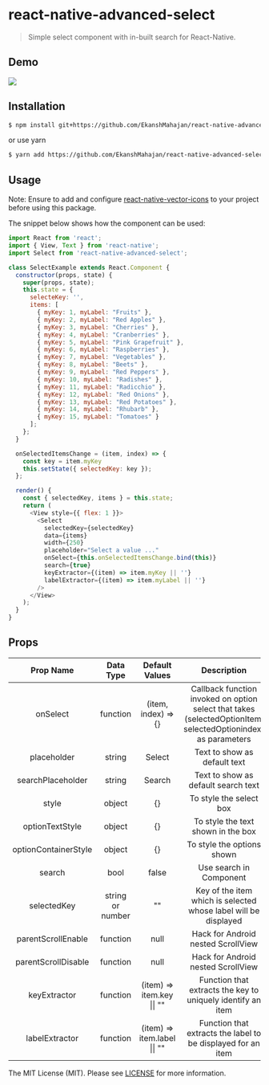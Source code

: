 # react-native-advanced-select

> Simple select component with in-built search for React-Native.

## Demo

<img src="https://raw.githubusercontent.com/EkanshMahajan/react-native-advanced-select/master/demo/Example-iOS.gif">

## Installation

```bash
$ npm install git+https://github.com/EkanshMahajan/react-native-advanced-select.git --save
```

or use yarn

```bash
$ yarn add https://github.com/EkanshMahajan/react-native-advanced-select
```

## Usage

Note: Ensure to add and configure [react-native-vector-icons](https://github.com/oblador/react-native-vector-icons) to your project before using this package.

The snippet below shows how the component can be used:

```javascript
import React from 'react';
import { View, Text } from 'react-native';
import Select from 'react-native-advanced-select';

class SelectExample extends React.Component {
  constructor(props, state) {
    super(props, state);
    this.state = {
      selecteKey: '',
      items: [
        { myKey: 1, myLabel: "Fruits" },
        { myKey: 2, myLabel: "Red Apples" },
        { myKey: 3, myLabel: "Cherries" },
        { myKey: 4, myLabel: "Cranberries" },
        { myKey: 5, myLabel: "Pink Grapefruit" },
        { myKey: 6, myLabel: "Raspberries" },
        { myKey: 7, myLabel: "Vegetables" },
        { myKey: 8, myLabel: "Beets" },
        { myKey: 9, myLabel: "Red Peppers" },
        { myKey: 10, myLabel: "Radishes" },
        { myKey: 11, myLabel: "Radicchio" },
        { myKey: 12, myLabel: "Red Onions" },
        { myKey: 13, myLabel: "Red Potatoes" },
        { myKey: 14, myLabel: "Rhubarb" },
        { myKey: 15, myLabel: "Tomatoes" }
      ];
    };
  }

  onSelectedItemsChange = (item, index) => {
    const key = item.myKey
    this.setState({ selectedKey: key });
  };

  render() {
    const { selectedKey, items } = this.state;
    return (
      <View style={{ flex: 1 }}>
        <Select
          selectedKey={selectedKey}
          data={items}
          width={250}
          placeholder="Select a value ..."
          onSelect={this.onSelectedItemsChange.bind(this)}
          search={true}
          keyExtractor={(item) => item.myKey || ''}
          labelExtractor={(item) => item.myLabel || ''}
        />
      </View>
    );
  }
}
```

## Props

|       Prop Name      |     Data Type    |        Default Values        |                                                  Description                                                  |
|:--------------------:|:----------------:|:----------------------------:|:-------------------------------------------------------------------------------------------------------------:|
|       onSelect       |     function     |      (item, index) => {}     | Callback function invoked on option select that takes (selectedOptionItem, selectedOptionindex) as parameters |
|      placeholder     |      string      |            Select            | Text to show as default text                                                                                  |
|   searchPlaceholder  |      string      |            Search            | Text to show as default search text                                                                           |
|         style        |      object      |              {}              | To style the select box                                                                                       |
|    optionTextStyle   |      object      |              {}              | To style the text shown in the box                                                                            |
| optionContainerStyle |      object      |              {}              | To style the options shown                                                                                    |
|        search        |       bool       |             false            | Use search in Component                                                                                       |
|      selectedKey     | string or number |              ""              | Key of the item which is selected whose label will be displayed                                               |
|  parentScrollEnable  |     function     |             null             | Hack for Android nested ScrollView                                                                            |
|  parentScrollDisable |     function     |             null             | Hack for Android nested ScrollView                                                                            |
|     keyExtractor     |     function     |  (item) => item.key \|\| ""  | Function that extracts the key to uniquely identify an item                                                   |
|    labelExtractor    |     function     | (item) => item.label \|\| "" | Function that extracts the label to be displayed for an item                                                  |

The MIT License (MIT). Please see [LICENSE](LICENSE) for more information.
